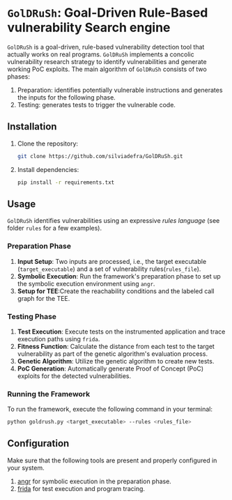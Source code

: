 # `GolDRuSh`: Goal-Driven Rule-Based vulnerability Search engine

`GolDRuSh` is a goal-driven, rule-based vulnerability detection tool that actually works on real programs.
`GolDRuSh` implements a concolic vulnerability research strategy to identify vulnerabilities and generate working PoC exploits.
The main algorithm of `GolDRuSh` consists of two phases:

1. Preparation: identifies potentially vulnerable instructions and generates the inputs for the following phase.
2. Testing: generates tests to trigger the vulnerable code.


## Installation

1. Clone the repository:

    ```bash
    git clone https://github.com/silviadefra/GolDRuSh.git
    ```

2. Install dependencies:

    ```bash
    pip install -r requirements.txt
    ```

## Usage

`GolDRuSh` identifies vulnerabilities using
an expressive *rules language* (see folder `rules` for a few examples).

### Preparation Phase

1. **Input Setup**: Two inputs are processed, i.e., the target executable (`target_executable`) and a set of
vulnerability rules(`rules_file`).
2. **Symbolic Execution**: Run the framework's preparation phase to set up the symbolic execution environment using `angr`.
3. **Setup for TEE**:Create the reachability conditions and
the labeled call graph for the TEE.

### Testing Phase

1. **Test Execution**: Execute tests on the instrumented application and trace execution paths using `frida`.
2. **Fitness Function**: Calculate the distance from each test to the target vulnerability as part of the genetic algorithm's evaluation process.
3. **Genetic Algorithm**: Utilize the genetic algorithm to create new tests.
4. **PoC Generation**: Automatically generate Proof of Concept (PoC) exploits for the detected vulnerabilities.

### Running the Framework

To run the framework, execute the following command in your terminal:

```bash
python goldrush.py <target_executable> --rules <rules_file>
```

## Configuration

Make sure that the following tools are present and properly configured in your system.

1. [angr](https://github.com/angr) for symbolic execution in the preparation phase.
2. [frida](https://github.com/frida) for test execution and program tracing.